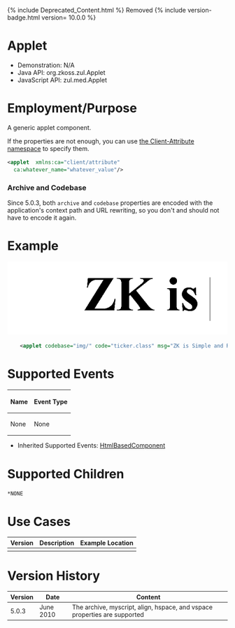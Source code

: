 

{% include Deprecated_Content.html %} Removed {% include version-badge.html version=
10.0.0 %}

# Applet

- Demonstration: N/A
- Java API: <javadoc>org.zkoss.zul.Applet</javadoc>
- JavaScript API: <javadoc directory="jsdoc">zul.med.Applet</javadoc>


# Employment/Purpose

A generic applet component.

If the properties are not enough, you can use [ the Client-Attribute
namespace](ZUML_Reference/ZUML/Namespaces/Client_Attribute)
to specify them.

```xml
<applet  xmlns:ca="client/attribute"
  ca:whatever_name="whatever_value"/>
```

### Archive and Codebase

Since 5.0.3, both `archive` and `codebase` properties are encoded with
the application's context path and URL rewriting, so you don't and
should not have to encode it again.

# Example

![](/zk_component_ref/images/ZKComRef_Applet_Examples.PNG)

```xml
    <applet codebase="img/" code="ticker.class" msg="ZK is Simple and Rich!" width="580px" />
```

# Supported Events

<table>
<thead>
<tr class="header">
<th><center>
<p>Name</p>
</center></th>
<th><center>
<p>Event Type</p>
</center></th>
</tr>
</thead>
<tbody>
<tr class="odd">
<td><p>None</p></td>
<td><p>None</p></td>
</tr>
</tbody>
</table>

- Inherited Supported Events: [
  HtmlBasedComponent]({{site.baseurl}}/zk_component_ref/base_components/htmlbasedcomponent#Supported_Events)

# Supported Children

`*NONE`

# Use Cases

| Version | Description | Example Location |
|---------|-------------|------------------|
|         |             |                  |

# Version History



| Version | Date      | Content                                                                   |
|---------|-----------|---------------------------------------------------------------------------|
| 5.0.3   | June 2010 | The archive, myscript, align, hspace, and vspace properties are supported |


